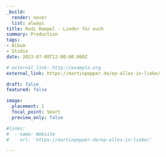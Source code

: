 ```yaml
---
_build:
  render: never
  list: always
title: Rudi Hampel - Lieder für euch
summary: Production
tags:
- Album
- Studio
date: 2023-07-08T12:00:00.000Z

# external_link: http://example.org
external_link: https://martinpepper.de/ep-alles-in-liebe/

draft: false
featured: false

image:
  placement: 1
  focal_point: Smart
  preview_only: false

#links:
#  - name: Website
#    url: 'https://martinpepper.de/ep-alles-in-liebe/'

---
```


